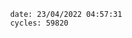 

                date: 23/04/2022 04:57:31
                cycles: 59820

                         
